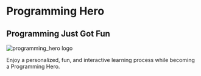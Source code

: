 

<!DOCTYPE html>
<html lang="en">
  <head>
    <meta charset="UTF-8" />
    <title>Learn Programming</title>
  </head>
  <body>
    <h1>Programming Hero</h1>
    <h2>Programming Just Got Fun</h2>
    <img src="https://images.app.goo.gl/ekCZ9yKRNuemwPwG7" alt="programming_hero logo" />
    <p>
      Enjoy a personalized, fun, and interactive learning process while becoming a    Programming Hero.
    </p>
  </body>
</html>

